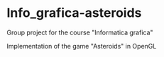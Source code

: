# Info_grafica-asteroids

Group project for the course "Informatica grafica"

Implementation of the game "Asteroids" in OpenGL
